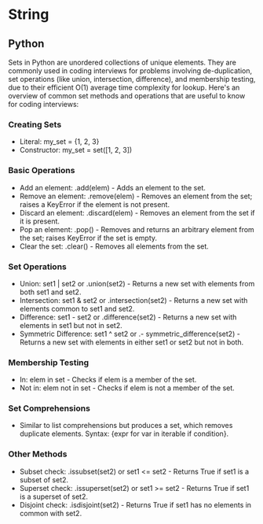 # String

## Python

Sets in Python are unordered collections of unique elements. They are commonly used in coding interviews for problems involving de-duplication, set operations (like union, intersection, difference), and membership testing, due to their efficient O(1) average time complexity for lookup. Here's an overview of common set methods and operations that are useful to know for coding interviews:

### Creating Sets
- Literal: my_set = {1, 2, 3}
- Constructor: my_set = set([1, 2, 3])
### Basic Operations
- Add an element: .add(elem) - Adds an element to the set.
- Remove an element: .remove(elem) - Removes an element from the set; raises a KeyError if the element is not present.
- Discard an element: .discard(elem) - Removes an element from the set if it is present.
- Pop an element: .pop() - Removes and returns an arbitrary element from the set; raises KeyError if the set is empty.
- Clear the set: .clear() - Removes all elements from the set.
### Set Operations
- Union: set1 | set2 or .union(set2) - Returns a new set with elements from both set1 and set2.
- Intersection: set1 & set2 or .intersection(set2) - Returns a new set with elements common to set1 and set2.
- Difference: set1 - set2 or .difference(set2) - Returns a new set with elements in set1 but not in set2.
- Symmetric Difference: set1 ^ set2 or .- symmetric_difference(set2) - Returns a new set with elements in either set1 or set2 but not in both.
### Membership Testing
- In: elem in set - Checks if elem is a member of the set.
- Not in: elem not in set - Checks if elem is not a member of the set.
### Set Comprehensions
- Similar to list comprehensions but produces a set, which removes duplicate elements. Syntax: {expr for var in iterable if condition}.
### Other Methods
- Subset check: .issubset(set2) or set1 <= set2 - Returns True if set1 is a subset of set2.
- Superset check: .issuperset(set2) or set1 >= set2 - Returns True if set1 is a superset of set2.
- Disjoint check: .isdisjoint(set2) - Returns True if set1 has no elements in common with set2.